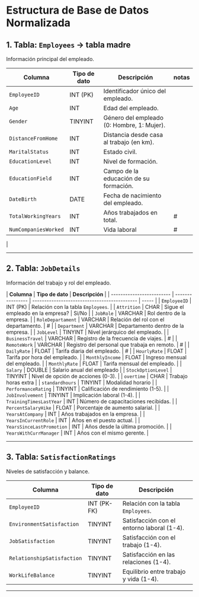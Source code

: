 # Estructura de Base de Datos Normalizada

## 1. Tabla: `Employees` -> tabla madre

Información principal del empleado.

| **Columna**          | **Tipo de dato** | **Descripción**                            | notas |
| -------------------- | ---------------- | ------------------------------------------ | ----- |
| `EmployeeID`         | INT (PK)         | Identificador único del empleado.          |
| `Age`                | INT              | Edad del empleado.                         |
| `Gender`             | TINYINT          | Género del empleado (0: Hombre, 1: Mujer). |
| `DistanceFromHome`   | INT              | Distancia desde casa al trabajo (en km).   |
| `MaritalStatus`      | INT              | Estado civil.                              |
| `EducationLevel`     | INT              | Nivel de formación.                        |
| `EducationField`     | INT              | Campo de la educación de su formación.     |
| `DateBirth`          | DATE             | Fecha de nacimiento del empleado.          |
| `TotalWorkingYears`  | INT              | Años trabajados en total.                  | #     |
| `NumCompaniesWorked` | INT              | Vida laboral                               | #     |

|

---

## 2. Tabla: `JobDetails`

Información del trabajo y rol del empleado.

| **Columna**               | **Tipo de dato** | **Descripción**                              |
| ------------------------- | ---------------- | -------------------------------------------- | ----- |
| `EmployeeID`              | INT (PK)         | Relación con la tabla `Employees`.           |
| `Attrition`               | CHAR             | Sigue el empleado en la empresa?             | Si/No |
| `JobRole`                 | VARCHAR          | Rol dentro de la empresa.                    |
| `RoleDepartament`         | VARCHAR          | Relación del rol con el departamento.        | #     |
| `Department`              | VARCHAR          | Departamento dentro de la empresa.           |
| `JobLevel`                | TINYINT          | Nivel jerárquico del empleado.               |
| `BusinessTravel`          | VARCHAR          | Registro de la frecuencia de viajes.         | #     |
| `RemoteWork`              | VARCHAR          | Registro del personal que trabaja en remoto. | #     |
| `DailyRate`               | FLOAT            | Tarifa diaria del empleado.                  | #     |
| `HourlyRate`              | FLOAT            | Tarifa por hora del empleado.                |
| `MonthlyIncome`           | FLOAT            | Ingreso mensual del empleado.                |
| `MonthlyRate`             | FLOAT            | Tarifa mensual del empleado.                 |
| `Salary`                  | DOUBLE           | Salario anual del empleado                   |
| `StockOptionLevel`        | TINYINT          | Nivel de opción de acciones (0-3).           |
| `overtime`                | CHAR             | Trabajo horas extra                          |
| `standardhours`           | TINYINT          | Modalidad horario                            |
| `PerformanceRating`       | TINYINT          | Calificación de rendimiento (1-5).           |
| `JobInvolvement`          | TINYINT          | Implicación laboral (1-4).                   |
| `TrainingTimesLastYear`   | INT              | Número de capacitaciones recibidas.          |
| `PercentSalaryHike`       | FLOAT            | Porcentaje de aumento salarial.              |
| `YearsAtCompany`          | INT              | Años trabajados en la empresa.               |
| `YearsInCurrentRole`      | INT              | Años en el puesto actual.                    |
| `YearsSinceLastPromotion` | INT              | Años desde la última promoción.              |
| `YearsWithCurrManager`    | INT              | Años con el mismo gerente.                   |

---

## 3. Tabla: `SatisfactionRatings`

Niveles de satisfacción y balance.

| **Columna**                | **Tipo de dato** | **Descripción**                            |
| -------------------------- | ---------------- | ------------------------------------------ |
| `EmployeeID`               | INT (PK-FK)      | Relación con la tabla `Employees`.         |
| `EnvironmentSatisfaction`  | TINYINT          | Satisfacción con el entorno laboral (1-4). |
| `JobSatisfaction`          | TINYINT          | Satisfacción con el trabajo (1-4).         |
| `RelationshipSatisfaction` | TINYINT          | Satisfacción en las relaciones (1-4).      |
| `WorkLifeBalance`          | TINYINT          | Equilibrio entre trabajo y vida (1-4).     |

---

